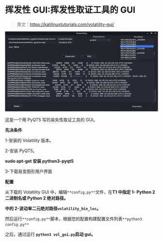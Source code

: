 # 挥发性 GUI:挥发性取证工具的 GUI

> 原文：<https://kalilinuxtutorials.com/volatility-gui/>

[![Volatility GUI : GUI For Volatility Forensics Tool](img//4273ea0e2af0f6e967bb7c39637f2a7d.png "Volatility GUI : GUI For Volatility Forensics Tool")](https://1.bp.blogspot.com/-62APIabp4Pk/YM7qCsndvzI/AAAAAAAAJo0/x8Q8dlHkHakKMmoniGSyEd_2B2HerBg7wCLcBGAsYHQ/s728/screenshot.png)

这是一个用 PyQT5 写的易失性取证工具的 GUI。

**先决条件**

1-安装的 Volatility 版本。

2-安装 PyQT5。

**sudo apt-get 安装 python3-pyqt5**

3-下载易变图形用户界面

**配置**

从下载的 Volatility GUI 中，编辑`**config.py**`文件，在**T1 中指定 1- Python 2 二进制名或 Python 2 绝对路径。**

**中的 2-波动率二元绝对路径`volatility_bin_loc`。**

然后运行`**config.py**`脚本，根据您的配置构建配置文件列表`**python3 config.py**`

之后，通过运行 **`python3 vol_gui.py`启动 gui。**